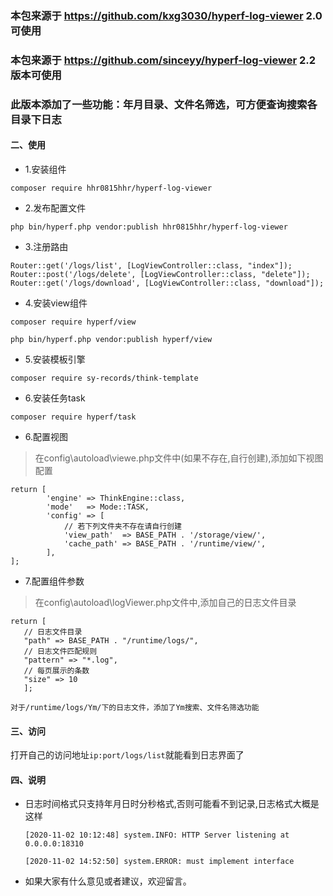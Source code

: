
### 本包来源于 https://github.com/kxg3030/hyperf-log-viewer  2.0可使用
### 本包来源于 https://github.com/sinceyy/hyperf-log-viewer  2.2版本可使用

### 此版本添加了一些功能：年月目录、文件名筛选，可方便查询搜索各目录下日志

#### 二、使用

- 1.安装组件

`composer require hhr0815hhr/hyperf-log-viewer`
- 2.发布配置文件

`php bin/hyperf.php vendor:publish hhr0815hhr/hyperf-log-viewer`

- 3.注册路由

```
Router::get('/logs/list', [LogViewController::class, "index"]);
Router::post('/logs/delete', [LogViewController::class, "delete"]);
Router::get('/logs/download', [LogViewController::class, "download"]);
```

- 4.安装view组件

`composer require hyperf/view`

`php bin/hyperf.php vendor:publish hyperf/view`

- 5.安装模板引擎

`composer require sy-records/think-template`

- 6.安装任务task

`composer require hyperf/task`

- 6.配置视图

> 在config\autoload\viewe.php文件中(如果不存在,自行创建),添加如下视图配置

```
return [
        'engine' => ThinkEngine::class,
        'mode'   => Mode::TASK,
        'config' => [
            // 若下列文件夹不存在请自行创建
            'view_path'  => BASE_PATH . '/storage/view/',
            'cache_path' => BASE_PATH . '/runtime/view/',
        ],
];
```
- 7.配置组件参数

> 在config\autoload\logViewer.php文件中,添加自己的日志文件目录

```
return [ 
   // 日志文件目录
   "path" => BASE_PATH . "/runtime/logs/", 
   // 日志文件匹配规则
   "pattern" => "*.log", 
   // 每页展示的条数
   "size" => 10 
   ]; 
```
` 对于/runtime/logs/Ym/下的日志文件，添加了Ym搜索、文件名筛选功能 `

#### 三、访问
打开自己的访问地址`ip:port/logs/list`就能看到日志界面了

#### 四、说明
- 日志时间格式只支持年月日时分秒格式,否则可能看不到记录,日志格式大概是这样

    `[2020-11-02 10:12:48] system.INFO: HTTP Server listening at 0.0.0.0:18310`

    `[2020-11-02 14:52:50] system.ERROR: must implement interface`
- 如果大家有什么意见或者建议，欢迎留言。
